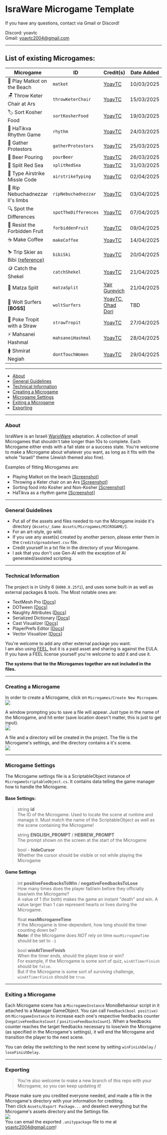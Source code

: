 ﻿# IsraWare Microgame Template

If you have any questions, contact via Gmail or Discord!

Discord: yoavtc <br>
Gmail: yoavtc2004@gmail.com

---

## List of existing Microgames:

|   Microgame   |  ID   |   Credit(s)   |   Date Added   |
| ------------  | ----- | ------------- | -------------- |
| 🏓 Play Matkot on the Beach | `matkot` | [YoavTC](https://github.com/YoavTC) | 10/03/2025 |
| 🪑 Throw Keter Chair at Ars | `throwKeterChair` | [YoavTC](https://github.com/YoavTC) | 15/03/2025 |
| 🏷️ Sort Kosher Food | `sortKosherFood` | [YoavTC](https://github.com/YoavTC) | 19/03/2025 |
| 🎹 HaTikva Rhythm Game | `rhythm` | [YoavTC](https://github.com/YoavTC) | 24/03/2025 |
| 📢 Gather Protestors | `gatherProtestors` | [YoavTC](https://github.com/YoavTC) | 25/03/2025 |
| 🍺 Beer Pouring | `pourBeer` | [YoavTC](https://github.com/YoavTC) | 26/03/2025 |
| 🌊 Split Red Sea | `splitRedSea` | [YoavTC](https://github.com/YoavTC) | 31/03/2025 |
| 🚀 Type Airstrike Missle Code | `airstrikeTyping` | [YoavTC](https://github.com/YoavTC) | 02/04/2025 |
| 🦵 Rip Nebuchadnezzar II's limbs | `ripNebuchadnezzar` | [YoavTC](https://github.com/YoavTC) | 03/04/2025 |
| 🔍 Spot the Differences | `spotTheDifferences` | [YoavTC](https://github.com/YoavTC) | 07/04/2025 |
| 🍎 Resist the Forbidden Fruit | `forbiddenFruit` | [YoavTC](https://github.com/YoavTC) | 09/04/2025 |
| ☕ Make Coffee | `makeCoffee` | [YoavTC](https://github.com/YoavTC) | 14/04/2025 |
| ⛷️ Trip Skier as Bibi [(reference)](https://www.youtube.com/watch?v=LjmnUfbMjws) | `bibiSki` | [YoavTC](https://github.com/YoavTC) | 20/04/2025 |
| 🪙 Catch the Shekel | `catchShekel` | [YoavTC](https://github.com/YoavTC) | 21/04/2025 |
| 🧩 Matza Split | `matzaSplit` | [Yair Gurevich](https://github.com/yairgurza) | 21/04/2025 |
| 🛴 Wolt Surfers **[BOSS]** | `woltSurfers` | [YoavTC](https://github.com/YoavTC), [Ohad Dori](https://github.com/OhadDori/) | TBD |
| 🧃 Poke Tropit with a Straw | `strawTropit` | [YoavTC](https://github.com/YoavTC) | 27/04/2025 |
| ⚡ Mahsanei Hashmal | `mahsaneiHashmal` | [YoavTC](https://github.com/YoavTC) | 28/04/2025 |
| 🚺 Shmirat Negiah | `dontTouchWomen` | [YoavTC](https://github.com/YoavTC) | 29/04/2025 |



---


- [About](#about)
- [General Guidelines](#general-guidelines)
- [Technical Information](#technical-information)
- [Creating a Microgame](#creating-a-microgame)
- [Microgame Settings](#microgame-settings)
- [Exiting a Microgame](#exiting-a-microgame)
- [Exporting](#exporting)


---


### About

IsraWare is an Israeli [WarioWare](https://en.wikipedia.org/wiki/WarioWare,_Inc.:_Mega_Microgames!) adaptation. A collection of small Microgames that shouldn't take longer than 10s to complete. Each Microgame either ends with a fail state or a success state. You're welcome to make a Microgame about whatever you want, as long as it fits with the whole "Israeli" theme (Jewish themed also fine).


Examples of fitting Microgames are:

-  Playing Matkot on the beach [[Screenshot]](https://i.imgur.com/2Dgqv04.png)
- Throwing a Keter chair on an Ars [[Screenshot]](https://i.imgur.com/P4EEqEo.png)
- Sorting food into Kosher and Non-Kosher [[Screenshot]](https://i.imgur.com/5UGR6LW.png)
- HaTikva as a rhythm game [[Screenshot]](https://i.imgur.com/O37ZYhO.png)


---


### General Guidelines
- Put all of the assets and files needed to run the Microgame inside it's directory (`Assets/_Game Assets/Microgames/MICROGAME/`).
- For an art-style, go wild.
- If you use any asset(s) created by another person, please enter them in the `CreditsSpreadsheet.csv` file.
- Credit yourself in a txt file in the directory of your Microgame.
- I ask that you don't use Gen-AI with the exception of AI generated/assisted scripting.


---


### Technical Information


The project is in Unity 6 (`6000.0.25f1`), and uses some built-in as well as external packages & tools. The Most notable ones are:


- TextMesh Pro [[Docs]](https://docs.unity3d.com/Packages/com.unity.textmeshpro@4.0/manual/index.html)
- DOTween [[Docs]](https://dotween.demigiant.com/documentation.php)
- Naughty Attributes [[Docs]](https://dbrizov.github.io/na-docs/)
- Serialized Dictionary [[Docs]](https://assetstore.unity.com/packages/tools/utilities/serialized-dictionary-243052)
- Cast Visualizer [[Docs]](https://assetstore.unity.com/packages/tools/utilities/cast-visualizer-167951)
- PlayerPrefs Editor [[Docs]](https://assetstore.unity.com/packages/tools/utilities/playerprefs-editor-167903)
- Vector Visualizer [[Docs]](https://assetstore.unity.com/packages/tools/utilities/vector-visualizer-294644)

You're welcome to add any other external package you want. <br>
I am also using [FEEL](https://feel.moremountains.com/), but it is a paid asset and sharing is against the EULA. If you have a FEEL license yourself you're welcome to add it and use it.


**The systems that tie the Microgames together are not included in the files.**


---


### Creating a Microgame
In order to create a Microgame, click on `Microgames/Create New Microgame`. <br>
![](https://i.imgur.com/eE2Td6f.png)

A window prompting you to save a file will appear. Just type in the name of the Microgame, and hit enter (save location doesn't matter, this is just to get input). <br>
![](https://i.imgur.com/BvumE7G.png)

A file and a directory will be created in the project. The file is the Microgame's settings, and the directory contains a it's scene. <br>
![](https://i.imgur.com/odI97Gb.png)


---


### Microgame Settings
The Microgame settings file is a ScriptableObject instance of `MicrogameScriptableObject.cs`. It contains data telling the game manager how to handle the Microgame.

#### Base Settings:

> string **id** <br> 
> The ID of the Microgame. Used to locate the scene at runtime and manage it. Must match the name of the ScriptableObject as well as the scene containing the Microgame!
> 
> string **ENGLISH_PROMPT** / **HEBREW_PROMPT** <br>
> The prompt shown on the screen at the start of the Microgame
>
> bool - **hideCursor** <br>
> Whether the cursor should be visible or not while playing the Microgame
 
#### Game Settings

> int **positiveFeedbacksToWin** / **negativeFeedbacksToLose** <br>
> How many times does the player fail/win before they officially lose/win the Microgame? <br>
> A value of 1 (for both) makes the game an instant "death" and win. A value larger than 1 can represent hearts or lives during the Microgame.
>
> float **maxMicrogameTime** <br>
> If the Microgame is time-dependent, how long should the timer counting down be? <br>
> **Note:** if the Microgame does _NOT_ rely on time `maxMicrogameTime` should be set to `-1`
>
> bool **winAtTimerFinish** <br>
> When the timer ends, should the player lose or win? <br>
> For example, if the Microgame is some sort of quiz, `winAtTimerFinish` should be `false`.<br>
> But if the Microgame is some sort of surviving challenge, `winAtTimerFinish` should be `true`.


---


### Exiting a Microgame
Each Microgame scene has a `MicrogameInstance` MonoBehaviour script in it attached to a Manager GameObject. You can call `Feedback(bool positive)` on `MicrogameInstance` to increase each one's respective feedbacks counter (`negativeFeedbacksCount` / `positiveFeedbacksCount`). When a feedbacks counter reaches the target feedbacks necessary to lose/win the Microgame (as specified in the Microgame's settings), it will end the Microgame and transition the player to the next scene.

You can delay the switching to the next scene by setting `winFinishDelay` / `loseFinishDelay`.


---


### Exporting

> You're also welcome to make a new branch of this repo with your Microgame, so you can keep updating it! 

Please make sure you credited everyone needed, and made a file in the Microgame's directory with your information for crediting. <br>
Then click `Assets/Export Package...` and deselect everything but the Microgame's assets directory and the Settings file. <br>
![](https://i.imgur.com/9dSVFYK.png) <br>
You can email the exported `.unitypackage` file to me at yoavtc2004@gmail.com!

